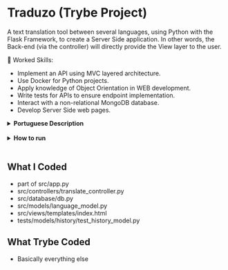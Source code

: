# Traduzo (Trybe Project)

A text translation tool between several languages, using Python with the Flask Framework, to create a Server Side application. In other words, the Back-end (via the controller) will directly provide the View layer to the user.

🚵 Worked Skills:

- Implement an API using MVC layered architecture.
- Use Docker for Python projects.
- Apply knowledge of Object Orientation in WEB development.
- Write tests for APIs to ensure endpoint implementation.
- Interact with a non-relational MongoDB database.
- Develop Server Side web pages.

<details>
    <summary><strong>Portuguese Description</strong></summary></br>

    Uma ferramenta de tradução de textos entre vários idiomas, utilizando Python com o Framework Flask, para criar uma aplicação Server Side. Ou seja, o Back-end (pela controller) fornecerá diretamente a camada View, para a pessoa usuária.

    🚵 Habilidades a trabalhadas:

    - Implementar uma API utilizando arquitetura em camadas MVC.
    - Utilizar o Docker para projetos Python.
    - Aplicar conhecimentos de Orientação a Objetos no desenvolvimento WEB.
    - Escrever testes para APIs para garantir a implementação dos endpoints.
    - Interagir com um banco de dados não relacional MongoDB.
    - Desenvolver páginas web Server Side.

</details>

<br>

<details>
    <summary><strong>How to run</strong></summary></br>

    1. Clone this repository with:

        - `git clone git@github.com:NyPadilha/traduzo.git`
        - `cd  traduzo`

    Using Venv:

        1. Create the Virtual Environment:

            - `python3 -m venv .venv && source .venv/bin/activate`

        2. Install the dependencies:

            - `python3 -m pip install -r dev-requirements.txt`

    [Option A] Database and Flask with Docker:

        - `docker compose up translate`
        - `docker compose exec -it translate python3 src/run_seeds.py`

    [Option B]: Database with Docker and Flask with Venv:

        - `docker compose up -d mongodb`
        - `python3 src/run_seeds.py`
        - `python3 src/app.py`

    Test:

        `python3 -m pytest`

</details>

<br>

## What I Coded

- part of src/app.py
- src/controllers/translate_controller.py
- src/database/db.py
- src/models/language_model.py
- src/views/templates/index.html
- tests/models/history/test_history_model.py

## What Trybe Coded

- Basically everything else
